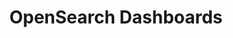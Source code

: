 ---
role: ui
title: OpenSearch Dashboards
artifact_id: opensearch-dashboards
architecture: x64
platform: linux
type: rpm
artifact_url: https://artifacts.opensearch.org/releases/bundle/opensearch-dashboards/2.2.0/opensearch-dashboards-2.2.0-linux-x64.rpm
version: 2.2.0
category: opensearch-dashboards
slug: opensearch-dashboards-2.2.0-linux-x64-rpm
signature: https://artifacts.opensearch.org/releases/bundle/opensearch-dashboards/2.2.0/opensearch-dashboards-2.2.0-linux-x64.rpm.sig
guide: https://opensearch.org/docs/latest/opensearch/install/rpm
---